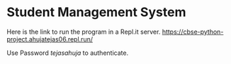 # Student Management System

Here is the link to run the program in a Repl.it server. 
https://cbse-python-project.ahujatejas06.repl.run/

Use Password *tejasahuja* to authenticate.
